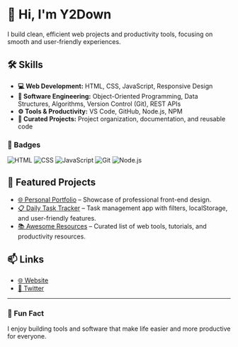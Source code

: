 # 👋 Hi, I'm Y2Down

I build clean, efficient web projects and productivity tools, focusing on smooth and user-friendly experiences.  

## 🛠️ Skills
- **💻 Web Development:** HTML, CSS, JavaScript, Responsive Design  
- **🧩 Software Engineering:** Object-Oriented Programming, Data Structures, Algorithms, Version Control (Git), REST APIs  
- **⚙️ Tools & Productivity:** VS Code, GitHub, Node.js, NPM  
- **📂 Curated Projects:** Project organization, documentation, and reusable code  

### 🔰 Badges
![HTML](https://img.shields.io/badge/HTML5-%23E34F26?style=for-the-badge&logo=html5&logoColor=white)
![CSS](https://img.shields.io/badge/CSS3-%231572B6?style=for-the-badge&logo=css3&logoColor=white)
![JavaScript](https://img.shields.io/badge/JavaScript-%23F7DF1E?style=for-the-badge&logo=javascript&logoColor=black)
![Git](https://img.shields.io/badge/Git-%23F05032?style=for-the-badge&logo=git&logoColor=white)
![Node.js](https://img.shields.io/badge/Node.js-%23339933?style=for-the-badge&logo=node.js&logoColor=white)

## 🚀 Featured Projects
- [🌐 Personal Portfolio](https://github.com/y2down/personal-portfolio) – Showcase of professional front-end design.  
- [📋 Daily Task Tracker](https://github.com/y2down/daily-task-tracker) – Task management app with filters, localStorage, and user-friendly features.  
- [📚 Awesome Resources](https://github.com/y2down/awesome-resources) – Curated list of web tools, tutorials, and productivity resources.

## 📫 Links
- [🌐 Website](https://www.y2down.app/)  
- [💼 Twitter](https://x.com/y2down/)   

---

### 🌟 Fun Fact
I enjoy building tools and software that make life easier and more productive for everyone.  
